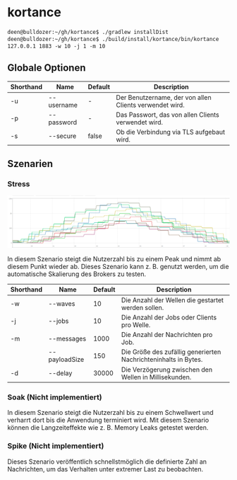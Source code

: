 # kortance

```shell script
deen@bulldozer:~/gh/kortance$ ./gradlew installDist
deen@bulldozer:~/gh/kortance$ ./build/install/kortance/bin/kortance 127.0.0.1 1883 -w 10 -j 1 -m 10
```

## Globale Optionen

| Shorthand | Name          | Default | Description                                                     |
|-----------|---------------|---------|-----------------------------------------------------------------|
| -u        | --username    | -       | Der Benutzername, der von allen Clients verwendet wird.         |
| -p        | --password    | -       | Das Passwort, das von allen Clients verwendet wird.             |
| -s        | --secure      | false   | Ob die Verbindung via TLS aufgebaut wird.                       |

## Szenarien 

### Stress
![](./docs/wave.png)

In diesem Szenario steigt die Nutzerzahl bis zu einem Peak und nimmt ab diesem Punkt wieder ab. 
Dieses Szenario kann z. B. genutzt werden, um die automatische Skalierung des Brokers zu testen.

| Shorthand | Name          | Default | Description                                                     |
|-----------|---------------|---------|-----------------------------------------------------------------|
| -w        | --waves       | 10      | Die Anzahl der Wellen die gestartet werden sollen.              |
| -j        | --jobs        | 10      | Die Anzahl der Jobs oder Clients pro Welle.                     |
| -m        | --messages    | 1000    | Die Anzahl der Nachrichten pro Job.                             |
|           | --payloadSize | 150     | Die Größe des zufällig generierten Nachrichteninhalts in Bytes. |
| -d        | --delay       | 30000   | Die Verzögerung zwischen den Wellen in Millisekunden.         

### Soak (Nicht implementiert)
In diesem Szenario steigt die Nutzerzahl bis zu einem Schwellwert und verharrt dort bis die Anwendung terminiert wird.
Mit diesem Szenario können die Langzeiteffekte wie z. B. Memory Leaks getestet werden.

### Spike (Nicht implementiert)
Dieses Szenario veröffentlich schnellstmöglich die definierte Zahl an Nachrichten, um das Verhalten unter extremer Last zu beobachten.

